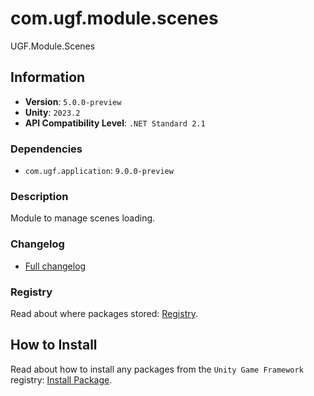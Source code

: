 # com.ugf.module.scenes

UGF.Module.Scenes

## Information

- **Version**: `5.0.0-preview`
- **Unity**: `2023.2`
- **API Compatibility Level**: `.NET Standard 2.1`

### Dependencies

- `com.ugf.application`: `9.0.0-preview`


### Description

Module to manage scenes loading.

### Changelog

- [Full changelog](changelog.md)

### Registry

Read about where packages stored: [Registry](https://github.com/unity-game-framework/organization/blob/main/docs/registry.md).

## How to Install

Read about how to install any packages from the `Unity Game Framework` registry: [Install Package](https://github.com/unity-game-framework/organization/blob/main/docs/install-packages.md).
